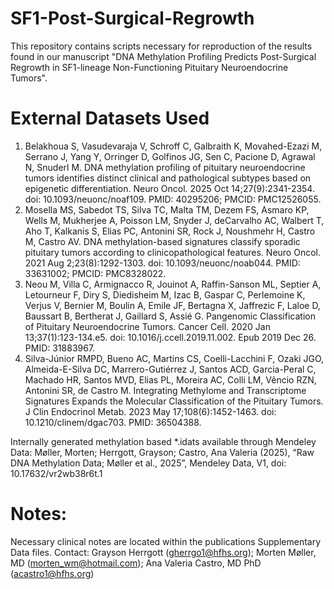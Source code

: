 # SF1-Post-Surgical-Regrowth
This repository contains scripts necessary for reproduction of the results found in our manuscript "DNA Methylation Profiling Predicts Post-Surgical Regrowth in SF1-lineage Non-Functioning Pituitary Neuroendocrine Tumors".

# External Datasets Used
1.  Belakhoua S, Vasudevaraja V, Schroff C, Galbraith K, Movahed-Ezazi M, Serrano J, Yang Y, Orringer D, Golfinos JG, Sen C, Pacione D, Agrawal N, Snuderl M. DNA methylation profiling of pituitary neuroendocrine tumors identifies distinct clinical and pathological subtypes based on epigenetic differentiation. Neuro Oncol. 2025 Oct 14;27(9):2341-2354. doi: 10.1093/neuonc/noaf109. PMID: 40295206; PMCID: PMC12526055.
2.  Mosella MS, Sabedot TS, Silva TC, Malta TM, Dezem FS, Asmaro KP, Wells M, Mukherjee A, Poisson LM, Snyder J, deCarvalho AC, Walbert T, Aho T, Kalkanis S, Elias PC, Antonini SR, Rock J, Noushmehr H, Castro M, Castro AV. DNA methylation-based signatures classify sporadic pituitary tumors according to clinicopathological features. Neuro Oncol. 2021 Aug 2;23(8):1292-1303. doi: 10.1093/neuonc/noab044. PMID: 33631002; PMCID: PMC8328022.
3.  Neou M, Villa C, Armignacco R, Jouinot A, Raffin-Sanson ML, Septier A, Letourneur F, Diry S, Diedisheim M, Izac B, Gaspar C, Perlemoine K, Verjus V, Bernier M, Boulin A, Emile JF, Bertagna X, Jaffrezic F, Laloe D, Baussart B, Bertherat J, Gaillard S, Assié G. Pangenomic Classification of Pituitary Neuroendocrine Tumors. Cancer Cell. 2020 Jan 13;37(1):123-134.e5. doi: 10.1016/j.ccell.2019.11.002. Epub 2019 Dec 26. PMID: 31883967.
4. Silva-Júnior RMPD, Bueno AC, Martins CS, Coelli-Lacchini F, Ozaki JGO, Almeida-E-Silva DC, Marrero-Gutiérrez J, Santos ACD, Garcia-Peral C, Machado HR, Santos MVD, Elias PL, Moreira AC, Colli LM, Vêncio RZN, Antonini SR, de Castro M. Integrating Methylome and Transcriptome Signatures Expands the Molecular Classification of the Pituitary Tumors. J Clin Endocrinol Metab. 2023 May 17;108(6):1452-1463. doi: 10.1210/clinem/dgac703. PMID: 36504388.

Internally generated methylation based *.idats available through Mendeley Data: 
Møller, Morten; Herrgott, Grayson; Castro, Ana Valeria (2025), “Raw DNA Methylation Data; Møller et al., 2025”, Mendeley Data, V1, doi: 10.17632/vr2wb38r6t.1 

# Notes:
Necessary clinical notes are located within the publications Supplementary Data files.
Contact: Grayson Herrgott (gherrgo1@hfhs.org); Morten Møller, MD (morten_wm@hotmail.com); Ana Valeria Castro, MD PhD (acastro1@hfhs.org)
